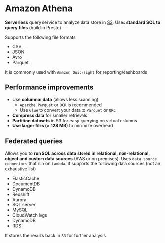 # Amazon Athena

**Serverless** query service to analyze data store in [S3](s3.md). Uses **standard SQL to query files** (build in Presto)

Supports the following file formats

- CSV
- JSON
- Avro
- Parquet

It is commonly used with `Amazon Quicksight` for reporting/dashboards

## Performance improvements

- Use **columnar data** (allows less scanning)
  - `Aparche Parquet` or `OCR` is recommended
  - Use `Glue` to convert your data to `Parquet` or `ORC`
- **Compress data** for smaller retrievals
- **Partition datasets** in S3 for easy querying on virtual columns
- **Use larger files (> 128 MB)** to minimize overhead

## Federated queries

Allows you to **run SQL across data stored in relational, non-relational, object and custom data sources** (AWS or on premises). Uses `data source connectors` that run on `Lambda`. It supports the following data sources (not an exhaustive list)

- ElasticCache
- DocumentDB
- DynamoDB
- Redshift
- Aurora
- SQL server
- MySQL
- CloudWatch logs
- DynamoDB
- RDS

It stores the results back in `S3` for further analysis
